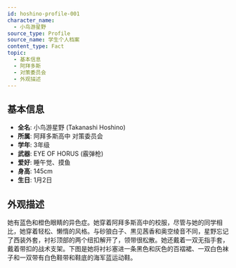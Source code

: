 ```yaml
---
id: hoshino-profile-001
character_name:
  - 小鸟游星野
source_type: Profile
source_name: 学生个人档案
content_type: Fact
topic:
  - 基本信息
  - 阿拜多斯
  - 对策委员会
  - 外观描述
---
```

## 基本信息
- **全名**: 小鸟游星野 (Takanashi Hoshino)
- **所属**: 阿拜多斯高中 对策委员会
- **学年**: 3年级
- **武器**: EYE OF HORUS (霰弹枪)
- **爱好**: 睡午觉、摸鱼
- **身高**: 145cm
- **生日**: 1月2日
## 外观描述
她有蓝色和橙色眼睛的异色症。她穿着阿拜多斯高中的校服，尽管与她的同学相比，她穿着轻松、懒惰的风格。与砂狼白子、黒见茜香和奥空绫音不同，星野忘记了西装外套，衬衫顶部的两个纽扣解开了，领带很松散。她还戴着一双无指手套，戴着带扣的战术支架。下图是她将衬衫塞进一条黑色和灰色的百褶裙、一双白色袜子和一双带有白色鞋带和鞋底的海军蓝运动鞋。
